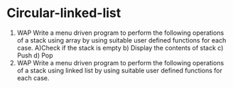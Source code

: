 # Circular-linked-list

1. WAP Write a menu driven program to perform the following operations of a stack using 
array by using suitable user defined functions for each case. 
A)Check if the stack is empty b) Display the contents of stack c) Push d) Pop 
2. WAP Write a menu driven program to perform the following operations of a stack using 
linked list by using suitable user defined functions for each case.
